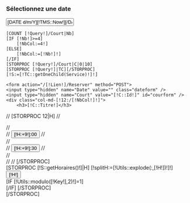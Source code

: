 <!--<div id="datepicker"></div>-->

<div class="row">
    <div class="col-md-12">
        <h3>Sélectionnez une date</h3>
        <div class="input-group date">
            <input type="text" class="form-control" id="datepicker" value="[DATE d/m/Y][!TMS::Now!][/DATE]"><span class="input-group-addon"><i class="glyphicon glyphicon-th"></i></span>
        </div>
    </div>
</div>

<script>
$('#datepicker').datepicker({
    format:"dd/mm/yyyy",
    language: "fr"
}).on('changeDate',onChangeDate);

function onChangeDate(e) {

    console.log('change date',e);
    $.ajax({
        url: "/[!Query!]/getDispo.json",
        data: {
            date: (e)?Math.floor(new Date(e.date).getTime()/1000):Math.floor(new Date().getTime()/1000)
        },
        method: 'POST'
    }).done(function (response) {
        //mise à jour des cours
        $('.horaire-tennis').removeClass('disabled');
        $('.horaire-tennis').removeClass('warning');

        $('.horaire-wrapper:last-child .horaire-tennis').addClass('warning');
        console.log('RESPONSE',response);

        for ( var r in response.data){
            if(response.data[r].HeureFin == 0) response.data[r].HeureFin = 24;
            for (var j=response.data[r].HeureDebut; j<=response.data[r].HeureFin; j++ ){
                console.log('test time', r, j ,parseInt(response.data[r].HeureDebut),parseInt(response.data[r].MinuteDebut),'FIN',parseInt(response.data[r].HeureFin),parseInt(response.data[r].MinuteFin));
                //calcul 30 min avant
                if (parseInt(response.data[r].MinuteDebut)==0){
                    $('#date-' + response.data[r].Court + '-' + (parseInt(response.data[r].HeureDebut)-1) + '-30').addClass('warning');
                }else $('#date-' + response.data[r].Court + '-' + parseInt(response.data[r].HeureDebut) + '-00').addClass('warning');

                if ( (j==parseInt(response.data[r].HeureDebut) && parseInt(response.data[r].MinuteDebut)==0 )
                        || (j<parseInt(response.data[r].HeureFin)&&j>parseInt(response.data[r].HeureDebut))
                        || (j==parseInt(response.data[r].HeureFin) && parseInt(response.data[r].MinuteFin)==30)) {
                    console.log('desactivation '+'#date-' + response.data[r].Court + '-' + parseInt(j) + '-00')
                    $('#date-' + response.data[r].Court + '-' + parseInt(j) + '-00').addClass('disabled');
                }
                if (j < parseInt(response.data[r].HeureFin)){
                    console.log('desactivation '+'#date-' + response.data[r].Court + '-' + parseInt(j) + '-30')
                    $('#date-'+response.data[r].Court+'-'+parseInt(j)+'-30').addClass('disabled');
                }
            }
        }
    }).fail(function (reponse){
        console.log('erreur ajax',reponse);
    });

    //Mise à jour de la date
    var today = new Date();
    today.setHours(0);
    today.setMinutes(0);
    today.setSeconds(0);
    console.log('DATE '+Math.floor(today.getTime()/1000));
    $('.dateform').val((e)?Math.floor(new Date(e.date).getTime()/1000):Math.floor(today.getTime()/1000));
}
$(function () {
    onChangeDate();
});
</script>
<div class="row">

    [COUNT [!Query!]/Court|Nb]
    [IF [!Nb!]>=4]
        [!NbCol:=4!]
    [ELSE]
        [!NbCol:=[!Nb!]!]
    [/IF]
    [STORPROC [!Query!]/Court|C|0|10]
    [STORPROC [!Query!]|TC][/STORPROC]
    [!S:=[!TC::getOneChild(Service)!]!]

    <form action="/[!Lien!]/Reserver" method="POST">
    <input type="hidden" name="Date" value="" class="dateform" />
    <input type="hidden" name="Court" value="[!C::Id!]" id="courform" />
    <div class="col-md-[!12:/[!NbCol!]!]">
        <h3>[!C::Titre!]</h3>
//        [STORPROC 12|H]
//           <div class="row">
//                <div class="col-xs-6 horaire-wrapper left">
//                    <input type="submit" class="horaire-tennis" id="date-[!C::Id!]-[!H:+9!]-00" name="HeureDebut" value="[!H:+9!]:00" />
 //               </div>
 //               <div class="col-xs-6 horaire-wrapper right">
 //                   <input type="submit" class="horaire-tennis" id="date-[!C::Id!]-[!H:+9!]-30" name="HeureDebut" value="[!H:+9!]:30" />
 //               </div>
 //           </div>
//
//        [/STORPROC]
        <div class="row">
        [STORPROC [!S::getHoraires()!]|H]
            [!splitH:=[!Utils::explode(:,[!H!])!]!]
            <div class="col-xs-6 horaire-wrapper">
                <input type="submit" class="horaire-tennis" id="date-[!C::Id!]-[!splitH::0!]-[!splitH::1!]" name="HeureDebut" value="[!H!]" />
            </div>
            [IF [!Utils::modulo([!Key!],2)!]=1]
            </div>
            <div class="row">
            [/IF]
        [/STORPROC]
        </div>
    </div>
    </form>
    [/STORPROC]
</div>
<style>
    @media screen and (min-width: 768px) {
        .modal-dialog {
            width: [!NbCol:*2!]0%;
        }
    }
</style>
